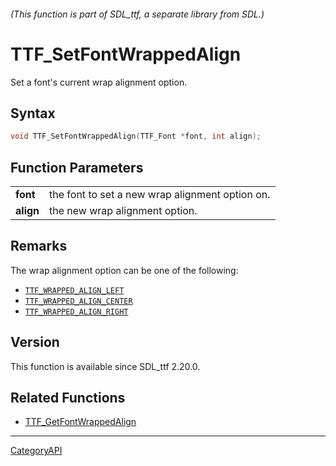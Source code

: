###### (This function is part of SDL_ttf, a separate library from SDL.)
# TTF_SetFontWrappedAlign

Set a font's current wrap alignment option.

## Syntax

```c
void TTF_SetFontWrappedAlign(TTF_Font *font, int align);

```

## Function Parameters

|               |                                                 |
| ------------- | ----------------------------------------------- |
| **font**      | the font to set a new wrap alignment option on. |
| **align**     | the new wrap alignment option.                  |

## Remarks

The wrap alignment option can be one of the following:

- [`TTF_WRAPPED_ALIGN_LEFT`](TTF_WRAPPED_ALIGN_LEFT)
- [`TTF_WRAPPED_ALIGN_CENTER`](TTF_WRAPPED_ALIGN_CENTER)
- [`TTF_WRAPPED_ALIGN_RIGHT`](TTF_WRAPPED_ALIGN_RIGHT)

## Version

This function is available since SDL_ttf 2.20.0.

## Related Functions

* [TTF_GetFontWrappedAlign](TTF_GetFontWrappedAlign)

----
[CategoryAPI](CategoryAPI)

